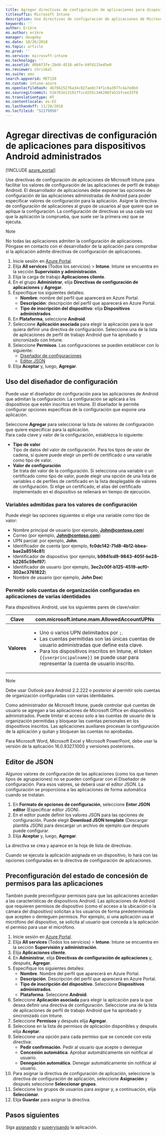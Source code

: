 ```yaml
---
title: Agregar directivas de configuración de aplicaciones para dispositivos Android administrados
titlesuffix: Microsoft Intune
description: Use directivas de configuración de aplicaciones de Microsoft Intune para facilitar los valores de configuración cuando los usuarios ejecutan una aplicación de perfil de trabajo Android.
keywords: ''
author: Erikre
ms.author: erikre
manager: dougeby
ms.date: 10/26/2018
ms.topic: article
ms.prod: ''
ms.service: microsoft-intune
ms.technology: ''
ms.assetid: d0b6f3fe-2bd4-4518-a6fe-b9fd115ed5e0
ms.reviewer: chrisbal
ms.suite: ems
search.appverid: MET150
ms.custom: intune-azure
ms.openlocfilehash: 4b76625276a34c027ae8c74f1c6a3977c4a7e8bd
ms.sourcegitcommit: 51b763e131917fccd255c346286fa515fcee33f0
ms.translationtype: HT
ms.contentlocale: es-ES
ms.lasthandoff: 11/20/2018
ms.locfileid: "52179956"
---
```

# <a name="add-app-configuration-policies-for-managed-android-devices"></a>Agregar directivas de configuración de aplicaciones para dispositivos Android administrados

[!INCLUDE [azure_portal](./includes/azure_portal.md)]

Use directivas de configuración de aplicaciones de Microsoft Intune para facilitar los valores de configuración de las aplicaciones de perfil de trabajo Android. El desarrollador de aplicaciones debe exponer las opciones de configuración de las aplicaciones administradas de Android para poder especificar valores de configuración para la aplicación. Asigne la directiva de configuración de aplicaciones al grupo de usuarios al que quiere que se aplique la configuración.  La configuración de directivas se usa cada vez que la aplicación la comprueba, que suele ser la primera vez que se ejecuta.

> [!Note]  
> No todas las aplicaciones admiten la configuración de aplicaciones. Póngase en contacto con el desarrollador de la aplicación para comprobar si la aplicación admite directivas de configuración de aplicaciones.

1. Inicie sesión en [Azure Portal](https://portal.azure.com).
2. Elija **All services** (Todos los servicios)  > **Intune**. Intune se encuentra en la sección **Supervisión y administración**.
3. Elija la carga de trabajo **Aplicaciones cliente**.
4. En el grupo **Administrar**, elija **Directivas de configuración de aplicaciones** y **Agregar**.
5. Especifique los siguientes detalles:
    - **Nombre**: nombre del perfil que aparecerá en Azure Portal.
    - **Descripción**: descripción del perfil que aparecerá en Azure Portal.
    - **Tipo de inscripción del dispositivo**: elija **Dispositivos administrados**.
6. En **Plataforma**, seleccione **Android**.
7. Seleccione **Aplicación asociada** para elegir la aplicación para la que quiera definir una directiva de configuración. Seleccione una de la lista de aplicaciones de perfil de trabajo Android que ha aprobado y sincronizado con Intune.
8. Seleccione **Permisos**. Las configuraciones se pueden establecer con lo siguiente:
    - [Diseñador de configuraciones](#Use-the-configuration-designer)
    - [Editor JSON](#Enter-the-JSON-editor)
9. Elija **Aceptar** y, luego, **Agregar**.

## <a name="use-the-configuration-designer"></a>Uso del diseñador de configuración

Puede usar el diseñador de configuración para las aplicaciones de Android que admitan la configuración. La configuración se aplicará a los dispositivos que estén inscritos en Intune. El diseñador le permite configurar opciones específicas de la configuración que expone una aplicación.

Seleccione **Agregar** para seleccionar la lista de valores de configuración que quiere especificar para la aplicación.  
Para cada clave y valor de la configuración, establezca lo siguiente:

  - **Tipo de valor**  
    Tipo de datos del valor de configuración. Para los tipos de valor de cadena, si quiere puede elegir un perfil de certificado o una variable como tipo de valor.
  - **Valor de configuración**  
    Se trata del valor de la configuración. Si selecciona una variable o un certificado como tipo de valor, puede elegir una opción de una lista de variables o de perfiles de certificado en la lista desplegable de valores de configuración.  Si elige un certificado, el alias del certificado implementado en el dispositivo se rellenará en tiempo de ejecución.
    
### <a name="supported-variables-for-configuration-values"></a>Variables admitidas para los valores de configuración

Puede elegir las opciones siguientes si elige una variable como tipo de valor:
- Nombre principal de usuario (por ejemplo, **John@contoso.com**)
- Correo (por ejemplo, **John@contoso.com**)
- UPN parcial: por ejemplo, **John**.
- Identificador de cuenta (por ejemplo, **fc0dc142-71d8-4b12-bbea-bae2a8514c81**)
- Identificador de dispositivo (por ejemplo, **b9841cd9-9843-405f-be28-b2265c59ef97**)
- Identificador de usuario (por ejemplo, **3ec2c00f-b125-4519-acf0-302ac3761822**)
- Nombre de usuario (por ejemplo, **John Doe**)

### <a name="allow-only-configured-organization-accounts-in-multi-identity-apps"></a>Permitir solo cuentas de organización configuradas en aplicaciones de varias identidades 

Para dispositivos Android, use los siguientes pares de clave/valor:

| **Clave** | com.microsoft.intune.mam.AllowedAccountUPNs |
|--------|-------------------------------------------------------------------------------------------------------------------------------------------------------------------------------------------------------------------------------|
| **Valores** | <ul><li>Uno o varios UPN delimitados por <code>;</code>.</li><li>Las cuentas permitidas son las únicas cuentas de usuario administradas que define esta clave.</li><li> Para los dispositivos inscritos en Intune, el token <code>{{userprincipalname}}</code> se puede usar para representar la cuenta de usuario inscrito.</li></ul> |

   > [!NOTE]
   > Debe usar Outlook para Android 2.2.222 o posterior al permitir solo cuentas de organización configuradas con varias identidades.<p></p>
   > Como administrador de Microsoft Intune, puede controlar qué cuentas de usuario se agregan a las aplicaciones de Microsoft Office en dispositivos administrados. Puede limitar el acceso solo a las cuentas de usuario de la organización permitidas y bloquear las cuentas personales en los dispositivos inscritos. Las aplicaciones auxiliares procesan la configuración de la aplicación y quitan y bloquean las cuentas no aprobadas.<p></p>
   > Para Microsoft Word, Microsoft Excel y Microsoft PowerPoint, debe usar la versión de la aplicación 16.0.9327.1000 y versiones posteriores. 

## <a name="enter-the-json-editor"></a>Editor de JSON

Algunos valores de configuración de las aplicaciones (como los que tienen tipos de agrupaciones) no se pueden configurar con el Diseñador de configuración. Para esos valores, se deberá usar el editor JSON. La configuración se proporciona a las aplicaciones de forma automática cuando se instalan.

1. En **Formato de opciones de configuración**, seleccione **Enter JSON editor** (Especificar editor JSON).
2. En el editor puede definir los valores JSON para las opciones de configuración. Puede elegir **Download JSON template** (Descargar plantilla JSON) para descargar un archivo de ejemplo que después puede configurar.
3. Elija **Aceptar** y, luego, **Agregar**.

La directiva se crea y aparece en la hoja de lista de directivas.

Cuando se ejecuta la aplicación asignada en un dispositivo, lo hará con las opciones configuradas en la directiva de configuración de aplicaciones.

## <a name="preconfigure-the-permissions-grant-state-for-apps"></a>Preconfiguración del estado de concesión de permisos para las aplicaciones

También puede preconfigurar permisos para que las aplicaciones accedan a las características de dispositivos Android. Las aplicaciones de Android que requieren permisos de dispositivo (como el acceso a la ubicación o la cámara del dispositivo) solicitan a los usuarios de forma predeterminada que acepten o denieguen permisos. Por ejemplo, si una aplicación usa el micrófono del dispositivo, se solicita al usuario que conceda a la aplicación el permiso para usar el micrófono.

1. Inicie sesión en [Azure Portal](https://portal.azure.com).
2. Elija **All services** (Todos los servicios)  > **Intune**. Intune se encuentra en la sección **Supervisión y administración**.
3. Elija **Aplicaciones cliente**.
3. En **Administrar**, elija **Directivas de configuración de aplicaciones** y, después, **Agregar**.
4. Especifique los siguientes detalles:
    - **Nombre**. Nombre del perfil que aparecerá en Azure Portal.
    - **Descripción**. Descripción del perfil que aparecerá en Azure Portal.
    - **Tipo de inscripción del dispositivo**. Seleccione **Dispositivos administrados**.
    - **Plataforma**. Seleccione **Android**.
5. Seleccione **Aplicación asociada** para elegir la aplicación para la que desea definir una directiva de configuración. Seleccione una de la lista de aplicaciones de perfil de trabajo Android que ha aprobado y sincronizado con Intune.
6. Seleccione **Permisos** y después elija **Agregar**.
7. Seleccione en la lista de permisos de aplicación disponibles y después elija **Aceptar**.
8. Seleccione una opción para cada permiso que se concede con esta directiva:
    - **Pedir confirmación**. Pedir al usuario que acepte o deniegue
    - **Concesión automática**. Aprobar automáticamente sin notificar al usuario.
    - **Denegación automática**. Denegar automáticamente sin notificar al usuario.
9. Para asignar la directiva de configuración de aplicación, seleccione la directiva de configuración de aplicación, seleccione **Asignación** y después seleccione **Seleccionar grupos**.
10. Seleccione los grupos de usuarios para asignar y, a continuación, elija **Seleccionar**.
11. Elija **Guardar** para asignar la directiva.

## <a name="next-steps"></a>Pasos siguientes

Siga [asignando](apps-deploy.md) y [supervisando](apps-monitor.md) la aplicación.

